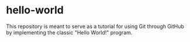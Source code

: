 # hello-world

This repository is meant to serve as a tutorial for using Git through GitHub by implementing the classic "Hello World!" program.
